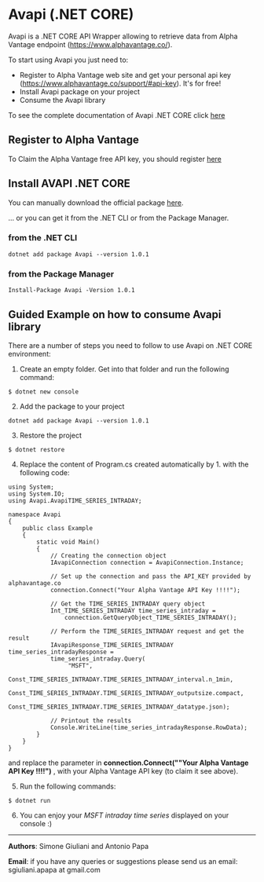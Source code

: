 # Avapi (.NET CORE)
Avapi is a .NET CORE API Wrapper allowing to retrieve data from Alpha Vantage endpoint (https://www.alphavantage.co/).  

To start using Avapi you just need to:
* Register to Alpha Vantage web site and get your personal api key (https://www.alphavantage.co/support/#api-key). It's for free!
* Install Avapi package on your project
* Consume the Avapi library

To see the complete documentation of Avapi .NET CORE click [here](https://github.com/AvapiDotNet/Avapi/wiki)

## Register to Alpha Vantage
To Claim the Alpha Vantage free API key, you should register [here](https://www.alphavantage.co/support/#api-key) 


## Install AVAPI .NET CORE
You can manually download the official package [here](https://www.nuget.org/packages/Avapi/).  

... or you can get it from the .NET CLI or from the Package Manager.

### from the .NET CLI
```
dotnet add package Avapi --version 1.0.1
```
### from the Package Manager
```
Install-Package Avapi -Version 1.0.1
```

## Guided Example on how to consume Avapi library
There are a number of steps you need to follow to use Avapi on .NET CORE environment:

1. Create an empty folder. Get into that folder and run the following command: 
```
$ dotnet new console
```

2. Add the package to your project
```
dotnet add package Avapi --version 1.0.1
```

3. Restore the project
```
$ dotnet restore
```

4. Replace the content of Program.cs created automatically by 1. with the following code:
```
using System;
using System.IO;
using Avapi.AvapiTIME_SERIES_INTRADAY;

namespace Avapi
{
    public class Example
    {
        static void Main()
        {
            // Creating the connection object
            IAvapiConnection connection = AvapiConnection.Instance;

            // Set up the connection and pass the API_KEY provided by alphavantage.co
            connection.Connect("Your Alpha Vantage API Key !!!!");

            // Get the TIME_SERIES_INTRADAY query object
            Int_TIME_SERIES_INTRADAY time_series_intraday =
                connection.GetQueryObject_TIME_SERIES_INTRADAY();

            // Perform the TIME_SERIES_INTRADAY request and get the result
            IAvapiResponse_TIME_SERIES_INTRADAY time_series_intradayResponse = 
            time_series_intraday.Query(
                 "MSFT",
                 Const_TIME_SERIES_INTRADAY.TIME_SERIES_INTRADAY_interval.n_1min,
                 Const_TIME_SERIES_INTRADAY.TIME_SERIES_INTRADAY_outputsize.compact,
                 Const_TIME_SERIES_INTRADAY.TIME_SERIES_INTRADAY_datatype.json);
                 
            // Printout the results
            Console.WriteLine(time_series_intradayResponse.RowData);
        }
    }
}
```
and replace the parameter in **connection.Connect(""Your Alpha Vantage API Key !!!!")** , with your Alpha Vantage API key (to claim it see above).

5. Run the following commands: 
```
$ dotnet run
```

6. You can enjoy your _MSFT intraday time series_ displayed on your console :)
***

**Authors**: Simone Giuliani and Antonio Papa  

**Email**: if you have any queries or suggestions please send us an email: sgiuliani.apapa at gmail.com

